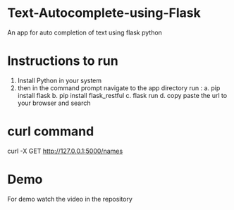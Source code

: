 # Text-Autocomplete-using-Flask
An app for auto completion of text using flask python
# Instructions to run 
1.  Install Python in your system
2.  then in the command prompt navigate to the app directory run :
    a.  pip install flask
    b.  pip install flask_restful
    c.  flask run
    d.  copy paste the url to your browser and search
# curl command
curl -X GET http://127.0.0.1:5000/names
# Demo 
For demo watch the video in the repository
